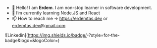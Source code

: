 - 👋 Hello! I am **Erdem**. I am non-stop learner in software development. 
- 🌱 I’m currently learning Node.JS and React
- 📫 How to reach me ->  https://erdemtas.dev or erdemtas.dev@gmail.com

![Linkedin](https://img.shields.io/badge/<Badge Text>-<Background Color>?style=for-the-badge&logo=<Icon Name>&logoColor=<Logo Color>)




